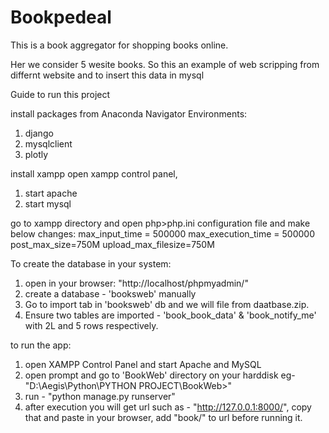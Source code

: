 # Bookpedeal

This is a book aggregator for shopping books online.

Her we consider 5 wesite books. So this an example of web scripping from differnt website and to insert this data in mysql

Guide to run this project

install packages from Anaconda Navigator Environments:
1. django
2. mysqlclient
3. plotly


install xampp
open xampp control panel, 
1. start apache
2. start mysql

go to xampp directory and open php>php.ini configuration file and make below changes:
max_input_time = 500000
max_execution_time = 500000
post_max_size=750M
upload_max_filesize=750M

To create the database in your system:
1. open in your browser: "http://localhost/phpmyadmin/"
2. create a database - 'booksweb' manually
3. Go to import tab in 'booksweb' db and we will file from daatbase.zip.
4. Ensure two tables are imported - 'book_book_data' & 'book_notify_me' with 2L and 5 rows respectively.


to run the app:
1. open XAMPP Control Panel and start Apache and MySQL
2. open prompt and go to 'BookWeb' directory on your harddisk eg- "D:\Aegis\Python\PYTHON PROJECT\BookWeb>"
3. run - "python manage.py runserver"
4. after execution you will get url such as - "http://127.0.0.1:8000/", copy that and paste in your browser, add "book/" to url before running it.

